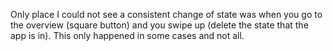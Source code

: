 Only place I could not see a consistent change of state was when you go to the overview (square button) and you swipe up (delete the state that the app is in). This only happened in some cases and not all. 
